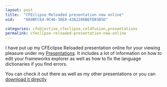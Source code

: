 ```yaml
---
layout: post
title:  "CFEclipse Reloaded presentation now online"
uid:	"8A9BFCE4-9C46-30E8-43A2206BEFDB3B5D"

categories: cfobjective,cfeclipse,coldfusion,presentations
permalink: cfeclipse-reloaded-presentation-now-online
---
```

I have put up my CFEclipse Reloaded presentation online for your viewing pleasure under my <a href="/blog/page.cfm/presentations">Presentations</a>. It includes a lot of information on how to edit your frameworks explorer as well as how to fix the language dictionaries if you find errors.

You can check it out there as well as my other presentations or you can <a href="/blog/enclosures/CFEclipse_Reloaded_cfObjective.pdf">download it directly